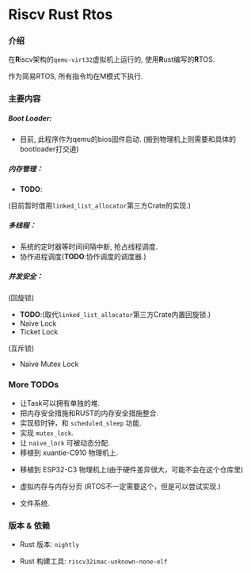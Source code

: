 # Riscv Rust Rtos

### 介绍
在**R**iscv架构的`qemu-virt32`虚拟机上运行的,
使用**R**ust编写的**R**TOS.

作为简易RTOS, 所有指令均在M模式下执行.

### 主要内容
##### Boot Loader:
* 目前, 此程序作为qemu的bios固件启动. (搬到物理机上则需要和具体的bootloader打交道)

##### 内存管理：
* **TODO**:
 
(目前暂时借用`linked_list_allocator`第三方Crate的实现.)


##### 多线程：
* 系统的定时器等时间间隔中断, 抢占线程调度.
* 协作进程调度(**TODO**:协作调度的调度器.)


##### 并发安全：

(回旋锁)
* **TODO**:(取代`linked_list_allocator`第三方Crate内置回旋锁.)
* Naive Lock
* Ticket Lock

(互斥锁)
* Naive Mutex Lock





### More **TODO**s

[//]: # (期望目标)
- 让Task可以拥有单独的堆.
- 把内存安全措施和RUST的内存安全措施整合.
- 实现软时钟，和 `scheduled_sleep` 功能.
- 实现 `mutex_lock`.
- 让 `naive_lock` 可被动态分配.
- 移植到 xuantie-C910 物理机上. 

[//]: # (额外目标)
- 移植到 ESP32-C3 物理机上(由于硬件差异很大，可能不会在这个仓库里)

[//]: # (- 试着复现 XuantieC910 CPU 的 Ghostwrite 漏洞.)
- 虚拟内存与内存分页 (RTOS不一定需要这个，但是可以尝试实现.)

- 文件系统.





### 版本 & 依赖
- Rust 版本:
`nightly`

- Rust 构建工具: 
`riscv32imac-unknown-none-elf` 
